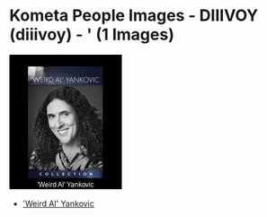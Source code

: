 # Kometa People Images - DIIIVOY (diiivoy) - ' (1 Images)
![Grid](grid.jpg)

* ['Weird Al' Yankovic](https://raw.githubusercontent.com/Kometa-Team/People-Images-diiivoy/master/'/Images/%27Weird%20Al%27%20Yankovic.jpg)